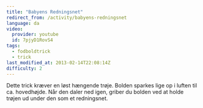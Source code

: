 ```yaml
---
title: "Babyens Redningsnet"
redirect_from: /activity/babyens-redningsnet
language: da
video:
  provider: youtube
  id: 7pjyD1RovS4
tags:
  - fodboldtrick
  - trick
last_modified_at: 2013-02-14T22:08:14Z
difficulty: 2
---
```


Dette trick kræver en løst hængende trøje. Bolden sparkes lige op i luften til ca. hovedhøjde. Når den daler ned igen, griber du bolden ved at holde trøjen ud under den som et redningsnet.
